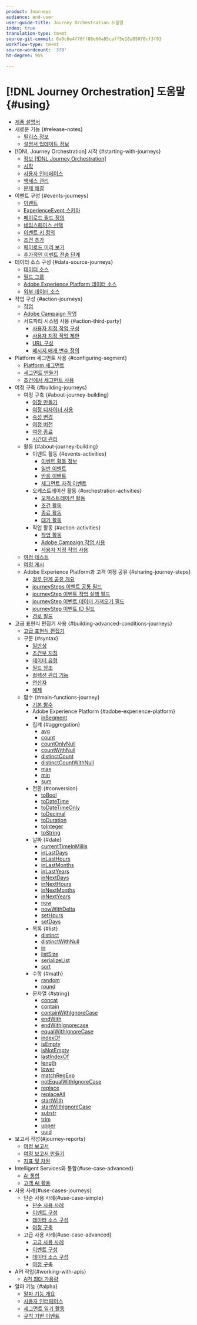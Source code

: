 ```yaml
---
product: Journeys
audience: end-user
user-guide-title: Journey Orchestration 도움말
index: true
translation-type: tm+mt
source-git-commit: 8a9c6e4f70ff88e60a85caff5e18a05070cf3f93
workflow-type: tm+mt
source-wordcount: '378'
ht-degree: 95%

---
```



# [!DNL Journey Orchestration] 도움말 {#using}

+ [제품 설명서](journey-orchestration-home.md)
+ 새로운 기능 {#release-notes}
   + [릴리스 정보](using/release-notes/release-notes.md)
   + [설명서 업데이트 정보](using/release-notes/documentation-updates.md)
+ [!DNL Journey Orchestration] 시작 {#starting-with-journeys}
   + [정보 [!DNL Journey Orchestration]](using/about/about-journey-orchestration.md)
   + [시작](using/about/get-started.md)
   + [사용자 인터페이스](using/about/user-interface.md)
   + [액세스 관리](using/about/access-management.md)
   + [문제 해결](using/about/troubleshooting.md)
+ 이벤트 구성 {#events-journeys}
   + [이벤트](using/event/about-events.md)
   + [ExperienceEvent 스키마](using/event/experience-event-schema.md)
   + [페이로드 필드 정의](using/event/defining-the-payload-fields.md)
   + [네임스페이스 선택](using/event/selecting-the-namespace.md)
   + [이벤트 키 정의](using/event/defining-the-event-key.md)
   + [조건 추가](using/event/adding-a-condition.md)
   + [페이로드 미리 보기](using/event/previewing-the-payload.md)
   + [추가적인 이벤트 전송 단계](using/event/additional-steps-to-send-events-to-journey-orchestration.md)
+ 데이터 소스 구성 {#data-source-journeys}
   + [데이터 소스](using/datasource/about-data-sources.md)
   + [필드 그룹](using/datasource/field-groups.md)
   + [Adobe Experience Platform 데이터 소스](using/datasource/adobe-experience-platform-data-source.md)
   + [외부 데이터 소스](using/datasource/external-data-sources.md)
+ 작업 구성 {#action-journeys}
   + [작업](using/action/action.md)
   + [Adobe Campaign 작업](using/action/working-with-adobe-campaign.md)
   + 서드파티 시스템 사용 {#action-third-party}
      + [사용자 지정 작업 구성](using/action/about-custom-action-configuration.md)
      + [사용자 지정 작업 제한](using/action/custom-action-limitations.md)
      + [URL 구성](using/action/url-configuration.md)
      + [메시지 매개 변수 정의](using/action/defining-the-message-parameters.md)
+ Platform 세그먼트 사용 {#configuring-segment}
   + [Platform 세그먼트](using/segment/about-segments.md)
   + [세그먼트 만들기](using/segment/creating-a-segment.md)
   + [조건에서 세그먼트 사용](using/segment/using-a-segment.md)
+ 여정 구축 {#building-journeys}
   + 여정 구축 {#about-journey-building}
      + [여정 만들기](using/building-journeys/journey.md)
      + [여정 디자이너 사용](using/building-journeys/using-the-journey-designer.md)
      + [속성 변경](using/building-journeys/changing-properties.md)
      + [여정 버전](using/building-journeys/journey-versions.md)
      + [여정 종료](using/building-journeys/terminating-a-journey.md)
      + [시간대 관리](using/building-journeys/timezone-management.md)
   + 활동 {#about-journey-building}
      + 이벤트 활동 {#events-activities}
         + [이벤트 활동 정보](using/building-journeys/event-activities.md)
         + [일반 이벤트](using/building-journeys/general-events.md)
         + [반응 이벤트](using/building-journeys/reaction-events.md)
         + [세그먼트 자격 이벤트](using/building-journeys/segment-qualification-events.md)
      + 오케스트레이션 활동 {#orchestration-activities}
         + [오케스트레이션 활동](using/building-journeys/about-orchestration-activities.md)
         + [조건 활동](using/building-journeys/condition-activity.md)
         + [종료 활동](using/building-journeys/end-activity.md)
         + [대기 활동](using/building-journeys/wait-activity.md)
      + 작업 활동 {#action-activities}
         + [작업 활동](using/building-journeys/about-action-activities.md)
         + [Adobe Campaign 작업 사용](using/building-journeys/using-adobe-campaign-actions.md)
         + [사용자 지정 작업 사용](using/building-journeys/using-custom-actions.md)
   + [여정 테스트](using/building-journeys/testing-the-journey.md)
   + [여정 게시](using/building-journeys/publishing-the-journey.md)
   + Adobe Experience Platform과 고객 여정 공유 {#sharing-journey-steps}
      + [경로 단계 공유 개요](using/building-journeys/sharing-overview.md)
      + [journeySteps 이벤트 공통 필드](using/building-journeys/sharing-common-fields.md)
      + [journeyStep 이벤트 작업 실행 필드](using/building-journeys/sharing-execution-fields.md)
      + [journeyStep 이벤트 데이터 가져오기 필드](using/building-journeys/sharing-fetch-fields.md)
      + [journeyStep 이벤트 ID 필드](using/building-journeys/sharing-identity-fields.md)
      + [경로 필드](using/building-journeys/sharing-journey-fields.md)
+ 고급 표현식 편집기 사용 {#building-advanced-conditions-journeys}
   + [고급 표현식 편집기](using/expression/expressionadvanced.md)
   + 구문 {#syntax}
      + [일반성](using/expression/generalities.md)
      + [조건부 지침](using/expression/conditional-instruction.md)
      + [데이터 유형](using/expression/data-types.md)
      + [필드 참조](using/expression/field-references.md)
      + [컬렉션 관리 기능](using/expression/collection-management-functions.md)
      + [연산자](using/expression/operators.md)
      + [예제](using/expression/advanced-editor-use-cases.md)
   + 함수 {#main-functions-journey}
      + [기본 함수](using/expression/functions.md)
      + Adobe Experience Platform {#adobe-experience-platform}
         + [inSegment](using/functions/functioninsegment.md)
      + 집계 {#aggregation}
         + [avg](using/functions/functionavg.md)
         + [count](using/functions/functioncount.md)
         + [countOnlyNull](using/functions/functioncountonlynull.md)
         + [countWithNull](using/functions/functioncountwithnull.md)
         + [distinctCount](using/functions/functiondistinctcount.md)
         + [distinctCountWithNull](using/functions/functiondistinctcountwithnull.md)
         + [max](using/functions/functionmax.md)
         + [min](using/functions/functionmin.md)
         + [sum](using/functions/functionsum.md)
      + 전환 {#conversion}
         + [toBool](using/functions/functiontobool.md)
         + [toDateTime](using/functions/functiontodatetime.md)
         + [toDateTimeOnly](using/functions/functiontodatetimeonly.md)
         + [toDecimal](using/functions/functiontodecimal.md)
         + [toDuration](using/functions/functiontoduration.md)
         + [toInteger](using/functions/functiontointeger.md)
         + [toString](using/functions/functiontostring.md)
      + 날짜 {#date}
         + [currentTime&#x200B;InMillis](using/functions/functioncurrenttimeinmillis.md)
         + [inLastDays](using/functions/functioninlastdays.md)
         + [inLastHours](using/functions/functioninlasthours.md)
         + [inLastMonths](using/functions/functioninlastmonths.md)
         + [inLastYears](using/functions/functioninlastyears.md)
         + [inNextDays](using/functions/functioninnextdays.md)
         + [inNextHours](using/functions/functioninnexthours.md)
         + [inNextMonths](using/functions/functioninnextmonths.md)
         + [inNextYears](using/functions/functioninnextyears.md)
         + [now](using/functions/functionnow.md)
         + [nowWithDelta](using/functions/functionnowwithdelta.md)
         + [setHours](using/functions/functionsethours.md)
         + [setDays](using/functions/functionsetdays.md)
      + 목록 {#list}
         + [distinct](using/functions/functiondistinct.md)
         + [distinctWithNull](using/functions/functiondistinctwithnull.md)
         + [in](using/functions/functionin.md)
         + [listSize](using/functions/functionlistsize.md)
         + [serializeList](using/functions/functionserializelist.md)
         + [sort](using/functions/functionsort.md)
      + 수학 {#math}
         + [random](using/functions/functionrandom.md)
         + [round](using/functions/functionround.md)
      + 문자열 {#string}
         + [concat](using/functions/functionconcat.md)
         + [contain](using/functions/functioncontain.md)
         + [containWithIgnoreCase](using/functions/functioncontainwithignorecase.md)
         + [endWith](using/functions/functionendwith.md)
         + [endWithIgnorecase](using/functions/functionendwithignorecase.md)
         + [equalWithIgnoreCase](using/functions/functionequalignorecase.md)
         + [indexOf](using/functions/functionindexof.md)
         + [isEmpty](using/functions/functionisempty.md)
         + [isNotEmpty](using/functions/functionisnotempty.md)
         + [lastIndexOf](using/functions/functionlastindexof.md)
         + [length](using/functions/functionlength.md)
         + [lower](using/functions/functionlower.md)
         + [matchRegExp](using/functions/functionmatchregexp.md)
         + [notEqualWithIgnoreCase](using/functions/functionnotequalignorecase.md)
         + [replace](using/functions/functionreplace.md)
         + [replaceAll](using/functions/functionreplaceall.md)
         + [startWith](using/functions/functionstartwith.md)
         + [startWithIgnoreCase](using/functions/functionstartwithignorecase.md)
         + [substr](using/functions/functionsubstr.md)
         + [trim](using/functions/functiontrim.md)
         + [upper](using/functions/functionupper.md)
         + [uuid](using/functions/functionuuid.md)
+ 보고서 작성{#journey-reports}
   + [여정 보고서](using/reporting/about-journey-reports.md)
   + [여정 보고서 만들기](using/reporting/creating-your-journey-reports.md)
   + [지표 및 차원](using/reporting/metrics-and-dimensions.md)
+ Intelligent Services와 통합{#use-case-advanced}
   + [AI 통합](using/ai-services/ai-services-overview.md)
   + [고객 AI 활용](using/ai-services/leveraging-customer-ai.md)
+ 사용 사례{#use-cases-journeys}
   + 단순 사용 사례{#use-case-simple}
      + [단순 사용 사례](using/usecase/about-the-simple-use-case.md)
      + [이벤트 구성](using/usecase/configuring-the-event.md)
      + [데이터 소스 구성](using/usecase/configuring-the-data-source.md)
      + [여정 구축](using/usecase/simple-uc-building-the-journey.md)
   + 고급 사용 사례{#use-case-advanced}
      + [고급 사용 사례](using/usecase/about-the-advanced-use-case.md)
      + [이벤트 구성](using/usecase/configuring-the-events.md)
      + [데이터 소스 구성](using/usecase/configuring-the-data-sources.md)
      + [여정 구축](using/usecase/building-the-journey.md)
+ API 작업{#working-with-apis}
   + [API 최대 가용량](using/api/capping.md)
+ 알파 기능 {#alpha}
   + [알파 기능 개요](using/alpha/alpha-overview.md)
   + [사용자 인터페이스](using/alpha/alpha-interface.md)
   + [세그먼트 읽기 활동](using/alpha/alpha-segment-trigger.md)
   + [규칙 기반 이벤트](using/alpha/alpha-events.md)

